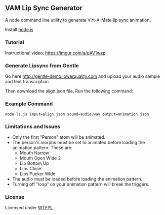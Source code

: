 ## VAM Lip Sync Generator

A node command line utility to generate Virt-A-Mate lip sync animation.

Install [node.js](https://nodejs.org/en/)

### Tutorial
Instructional video:
https://imgur.com/a/pAV1wzp

### Generate Lipsync from Gentle

Go here http://gentle-demo.lowerquality.com and upload your audio sample and text transcription.

Then download the align.json file. Run the following command:

### Example Command
```
node ls.js input=align.json sound=audio.wav output=animation.json
```

### Limitations and Issues
* Only the first "Person" atom will be animated.
* The person's morphs must be set to animated before loading the animation pattern. These are:
  * Mouth Narrow
  * Mouth Open Wide 2
  * Lip Bottom Up
  * Lips Close
  * Lips Pucker Wide
* The audio must be loaded before loading the animation pattern.
* Turning off "loop" on your animation pattern will break the triggers.


### License
Licensed under [WTFPL](http://www.wtfpl.net/about/)
